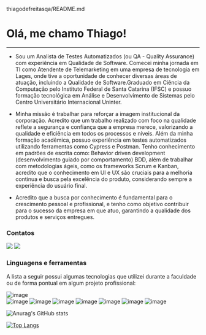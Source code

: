 thiagodefreitasqa/README.md
# Olá, me chamo Thiago!
___

- Sou um Analista de Testes Automatizados (ou QA - Quality Assurance) com experiência em Qualidade de Software. Comecei minha jornada em TI como Atendente de Telemarketing em uma empresa de tecnologia em Lages, onde tive a oportunidade de conhecer diversas áreas de atuação, incluindo a Qualidade de Software.Graduado em Ciência da Computação pelo Instituto Federal de Santa Catarina (IFSC) e possuo formação tecnológica em Análise e Desenvolvimento de Sistemas pelo Centro Universitário Internacional Uninter.

- Minha missão é trabalhar para reforçar a imagem institucional da corporação. Acredito que um trabalho realizado com foco na qualidade reflete a segurança e confiança que a empresa merece, valorizando a qualidade e eficiência em todos os processos e níveis. Além da minha formação acadêmica, possuo experiência em testes automatizados utilizando ferramentas como Cypress e Postman. Tenho conhecimento em padrões de escrita como: Behavior driven development (desenvolvimento guiado por comportamento) BDD, além de trabalhar com metodologias ágeis, como os frameworks Scrum e Kanban, acredito que o conhecimento em UI e UX são cruciais para a melhoria contínua e busca pela excelência do produto, considerando sempre a experiência do usuário final.

- Acredito que a busca por conhecimento é fundamental para o crescimento pessoal e profissional, e tenho como objetivo contribuir para o sucesso da empresa em que atuo, garantindo a qualidade dos produtos e serviços entregues.


### Contatos

<p align="center">

<a href="https://www.linkedin.com/in/thiagodefreitasqa/" target="_blank"><img src="https://img.shields.io/badge/LinkedIn-0077B5?style=for-the-badge&logo=linkedin&logoColor=white"></a> <a href="https://www.instagram.com/thiagogarciafreitas/" target="_blank"><img src="https://img.shields.io/badge/Instagram-E4405F?style=for-the-badge&logo=instagram&logoColor=white"></a>
</p>

### Linguagens e ferramentas

A lista a seguir possui algumas tecnologias que utilizei durante a faculdade ou de forma pontual em algum projeto profissional:

<p align="center">

![image](https://img.shields.io/badge/VSCode-430098?style=for-the-badge&logo=heroku&logoColor=white)  
![image](https://img.shields.io/badge/Cypress-430048?style=for-the-badge&logo=heroku&logoColor=white)
![image](https://img.shields.io/badge/Postman-430048?style=for-the-badge&logo=heroku&logoColor=orange)
![image](https://img.shields.io/badge/JavaScript-323330?style=for-the-badge&logo=javascript&logoColor=F7DF1E) 
![image](https://img.shields.io/badge/PHP-777BB4?style=for-the-badge&logo=php&logoColor=white) 
![image](https://img.shields.io/badge/Laravel-FF2D20?style=for-the-badge&logo=laravel&logoColor=white)
![image](https://img.shields.io/badge/Bootstrap-563D7C?style=for-the-badge&logo=bootstrap&logoColor=white)
![image](https://img.shields.io/badge/MySQL-00000F?style=for-the-badge&logo=mysql&logoColor=white)
  
![Anurag's GitHub stats](https://github-readme-stats.vercel.app/api?username=thiagodefreitasqa&theme=dracula&count_private=true&hide_border=true&show_icons=true)

[![Top Langs](https://github-readme-stats.vercel.app/api/top-langs/?username=thiagodefreitasqa&layout=compact&count_private=true&show_icons=true&theme=dracula)](https://github.com/thiagodefreitasqa)
